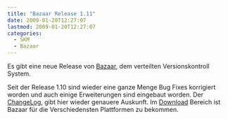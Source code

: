 ```yaml
---
title: "Bazaar Release 1.11"
date: 2009-01-20T12:27:07
lastmod: 2009-01-20T12:27:07
categories:
  - SKM
  - Bazaar
---
```

Es gibt eine neue Release von [Bazaar](http://www.bazaar-vcs.org), dem verteilten Versionskontroll System. 

Seit der Release 1.10 sind wieder eine ganze Menge Bug Fixes korrigiert worden und auch einige Erweiterungen sind eingebaut worden. 
Der [ChangeLog](http://doc.bazaar-vcs.org/bzr.1.11/en/release-notes/NEWS.html#bzr-1-11-eyes-up-2009-01-19), gibt hier wieder genauere Auskunft. 
Im [Download](http://bazaar-vcs.org/Download) Bereich ist Bazaar für die Verschiedensten Plattformen zu bekommen.
